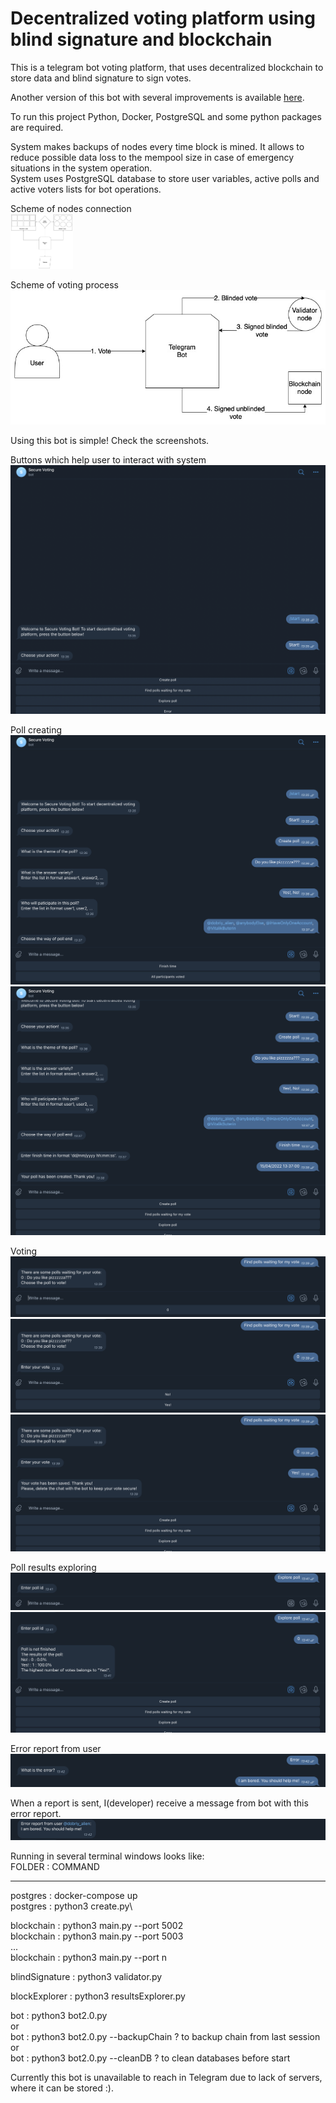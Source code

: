 # Decentralized voting platform using blind signature and blockchain

This is a telegram bot voting platform, that uses decentralized blockchain to store data and blind signature to sign votes.

Another version of this bot with several improvements is available [here](https://github.com/alien111/decentralizedVotingPlatform2.0).

To run this project Python, Docker, PostgreSQL and some python packages are required.

System makes backups of nodes every time block is mined. It allows to reduce possible data loss to the mempool size in case of emergency situations in the system operation.\
System uses PostgreSQL database to store user variables, active polls and active voters lists for bot operations.

Scheme of nodes connection\
<img src=/pics/scheme11_2.jpg width="100">

Scheme of voting process\
![scheme2](/pics/scheme2.jpg "")

Using this bot is simple! Check the screenshots.

Buttons which help user to interact with system
![1](/pics/1.png "")

Poll creating
![2](/pics/2.png "")
![3](/pics/3.png "")

Voting
![4](/pics/4.png "")
![5](/pics/5.png "")
![6](/pics/6.png "")

Poll results exploring
![7](/pics/7.png "")
![8](/pics/8.png "")

Error report from user
![9](/pics/9.png "")

When a report is sent, I(developer) receive a message from bot with this error report.
![10](/pics/10.png "")


Running in several terminal windows looks like:\
FOLDER : COMMAND
________________
postgres			  : docker-compose up\
postgres		 	  : python3 create.py\

blockchain			: python3 main.py --port 5002\
blockchain			: python3 main.py --port 5003\
...\
blockchain			: python3 main.py --port n

blindSignature  : python3 validator.py

blockExplorer		: python3 resultsExplorer.py

bot					    : python3 bot2.0.py\
or \
bot		    			: python3 bot2.0.py --backupChain 		? to backup chain from last session\
or\
bot				    	: python3 bot2.0.py --cleanDB     		? to clean databases before start

Currently this bot is unavailable to reach in Telegram due to lack of servers, where it can be stored :). 
